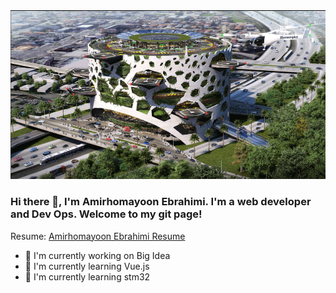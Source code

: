 <img src="https://raw.githubusercontent.com/amirhomayoon/amirhomayoon/main/Homas-Partners-design-1024x574.gif"/>
 
### Hi there 👋, I'm Amirhomayoon Ebrahimi. I'm a web developer and Dev Ops. Welcome to my git page! <br>
 
Resume:  [Amirhomayoon Ebrahimi Resume](https://amirhomayoon.github.io/)
 
- 🔭 I'm currently working on Big Idea
- 🌱 I'm currently learning Vue.js
- 🌱 I'm currently learning stm32

